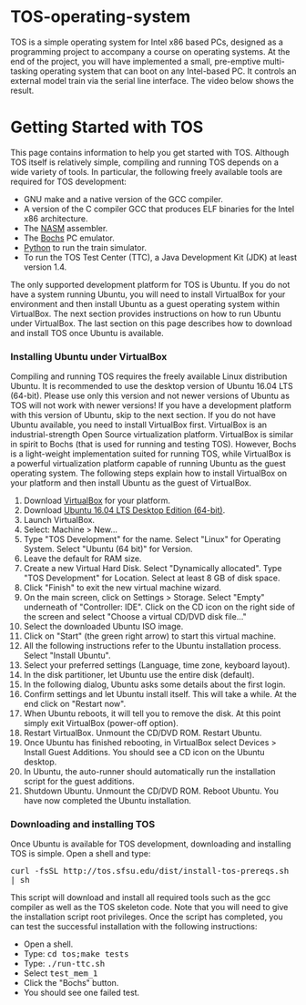 # TOS-operating-system
 TOS is a simple operating system for Intel x86 based PCs, designed as a programming project to accompany a course on operating systems. At the end of the project, you will have implemented a small, pre-emptive multi-tasking operating system that can boot on any Intel-based PC. It controls an external model train via the serial line interface. The video below shows the result.

<h1>Getting Started with TOS</h1>

<p>
This page contains information to help you get started
with TOS.
Although TOS itself is relatively simple, compiling and running
TOS depends on a wide variety of tools. In particular, the following
freely available tools are required for TOS development:
</p>

<ul>
<li> GNU make and a native version of the GCC compiler.
</li><li> A version of the C compiler GCC that produces ELF binaries
for the Intel x86 architecture.
</li><li> The <a href="http://sourceforge.net/projects/nasm/">NASM</a> assembler.
</li><li> The <a href="http://bochs.sourceforge.net/">Bochs</a> PC emulator.
</li><li> <a href="http://www.python.org/">Python</a> to run the train simulator.
</li><li> To run the TOS Test Center (TTC), a Java Development Kit (JDK)
at least version 1.4.
</li></ul>

<p>
The only supported development platform for TOS is Ubuntu. If you do not
have a system running Ubuntu, you will need to install VirtualBox for your
environment and then install Ubuntu as a guest operating system within VirtualBox.
The next section provides instructions on how to run Ubuntu under VirtualBox.
The last section on this page describes how to download and install TOS once
Ubuntu is available.
</p>


<h3>Installing Ubuntu under VirtualBox</h3>

<p>
Compiling and running TOS requires the freely available Linux distribution
Ubuntu. It is recommended to use the desktop version of Ubuntu 16.04 LTS (64-bit).
Please use only this version and not newer versions of Ubuntu as TOS will
not work with newer versions!
If you have a development platform with this version of Ubuntu, skip to the next
section. If you do not have Ubuntu available, you need to install VirtualBox first.
VirtualBox is an industrial-strength Open
Source virtualization platform. VirtualBox is similar in spirit
to Bochs (that is used for running and testing TOS). However,
Bochs is a light-weight implementation suited for running TOS, while
VirtualBox is a powerful virtualization platform capable of running
Ubuntu as the guest operating system. The following steps explain
how to install VirtualBox on your platform and then install Ubuntu as the
guest of VirtualBox.

</p><ol>
<li> Download <a href="http://www.virtualbox.org/">VirtualBox</a>
for your platform.

</li><li> Download <a href="http://www.ubuntu.com/getubuntu/download">Ubuntu
16.04 LTS Desktop Edition (64-bit)</a>.

</li><li> Launch VirtualBox.

</li><li> Select: Machine &gt; New...

</li><li> Type "TOS Development" for the name. Select "Linux" for Operating
System. Select "Ubuntu (64 bit)" for Version.

</li><li> Leave the default for RAM size.

</li><li> Create a new Virtual Hard Disk. Select "Dynamically allocated".
Type "TOS Development" for Location. Select at least 8 GB of disk space.

</li><li> Click "Finish" to exit the new virtual machine wizard.

</li><li> On the main screen, click on Settings &gt; Storage. Select "Empty"
underneath of "Controller: IDE". Click on the CD icon on the right side
of the screen and select "Choose a virtual CD/DVD disk file..."

</li><li> Select the downloaded Ubuntu ISO image.

</li><li> Click on "Start" (the green right arrow) to start this virtual
machine.

</li><li> All the following instructions refer to the Ubuntu installation
process. Select "Install Ubuntu".

</li><li> Select your preferred settings (Language, time zone, keyboard layout).

</li><li> In the disk partitioner, let Ubuntu use the entire disk (default).

</li><li> In the following dialog, Ubuntu asks some details about the first
login.

</li><li> Confirm settings and let Ubuntu install itself. This will take a while.
At the end click on "Restart now".

</li><li> When Ubuntu reboots, it will tell you to remove the disk. At this
point simply exit VirtualBox (power-off option).

</li><li> Restart VirtualBox. Unmount the CD/DVD ROM. Restart Ubuntu.

</li><li> Once Ubuntu has finished rebooting, in VirtualBox select Devices
&gt; Install Guest Additions. You should see a CD icon on the Ubuntu
desktop.

</li><li> In Ubuntu, the auto-runner should automatically run the installation
script for the guest additions.

</li><li> Shutdown Ubuntu. Unmount the CD/DVD ROM. Reboot Ubuntu. You have
now completed the Ubuntu installation.

</li></ol>

<h3>Downloading and installing TOS</h3>

<p>
Once Ubuntu is available for TOS development, downloading and installing TOS
is simple. Open a shell and type:
</p>

<p>
<tt>curl -fsSL http://tos.sfsu.edu/dist/install-tos-prereqs.sh | sh</tt>
</p>

<p>
This script will download and install all required tools such as the gcc compiler
as well as the TOS skeleton code. Note that you will need to give the installation
script root privileges. Once the script has completed, you can test
the successful installation with the following instructions:
</p>

<ul>

<li> Open a shell.
</li><li> Type: <tt>cd tos;make tests</tt>
</li><li> Type: <tt>./run-ttc.sh</tt>
</li><li> Select <tt>test_mem_1</tt>
</li><li> Click the "Bochs" button.
</li><li> You should see one failed test.

</li></ul>

</div>
